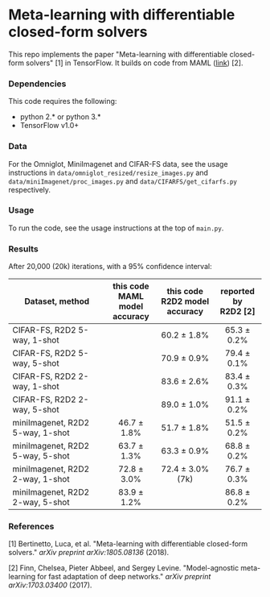 # Meta-learning with differentiable closed-form solvers

This repo implements the paper "Meta-learning with differentiable closed-form solvers" [1] in TensorFlow. It builds on code from MAML ([link](https://github.com/cbfinn/maml)) [2].

### Dependencies
This code requires the following:
* python 2.\* or python 3.\*
* TensorFlow v1.0+

### Data
For the Omniglot, MiniImagenet and CIFAR-FS data, see the usage instructions in `data/omniglot_resized/resize_images.py` and `data/miniImagenet/proc_images.py` and `data/CIFARFS/get_cifarfs.py` respectively.

### Usage
To run the code, see the usage instructions at the top of `main.py`.

### Results

After 20,000 (20k) iterations, with a 95% confidence interval:

| Dataset, method | this code<br />MAML model<br />accuracy | this code<br />R2D2 model<br />accuracy | reported by<br /> R2D2 [2] |
| ------------- | :---------------------: | :-----------: | :-----------: |
| CIFAR-FS, R2D2 5-way, 1-shot |  | 60.2 ± 1.8% |65.3 ± 0.2% |
| CIFAR-FS, R2D2 5-way, 5-shot |              | 70.9 ± 0.9% |79.4 ± 0.1% |
| CIFAR-FS, R2D2 2-way, 1-shot |              | 83.6 ± 2.6% |83.4 ± 0.3% |
| CIFAR-FS, R2D2 2-way, 5-shot |              | 89.0 ± 1.0% |91.1 ± 0.2% |
| miniImagenet, R2D2 5-way, 1-shot | 46.7 ± 1.8%  | 51.7 ± 1.8% | 51.5 ± 0.2%  |
| miniImagenet, R2D2 5-way, 5-shot | 63.7 ± 1.3%  | 63.3 ± 0.9% |68.8 ± 0.2%  |
| miniImagenet, R2D2 2-way, 1-shot | 72.8 ± 3.0% | 72.4 ± 3.0% (7k) | 76.7 ± 0.3%  |
| miniImagenet, R2D2 2-way, 5-shot | 83.9 ± 1.2% |  | 86.8 ± 0.2%  |

### References

[1] Bertinetto, Luca, et al. "Meta-learning with differentiable closed-form solvers." *arXiv preprint arXiv:1805.08136* (2018).

[2] Finn, Chelsea, Pieter Abbeel, and Sergey Levine. "Model-agnostic meta-learning for fast adaptation of deep networks." *arXiv preprint arXiv:1703.03400* (2017).
